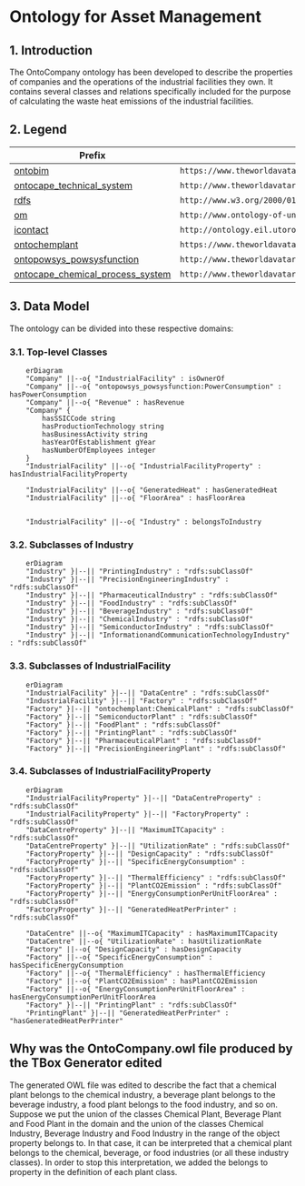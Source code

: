 # Ontology for Asset Management
## 1. Introduction
The OntoCompany ontology has been developed to describe the properties of companies and the operations of the industrial facilities they own. It contains several classes and relations specifically included for the purpose of calculating the waste heat emissions of the industrial facilities.

## 2. Legend
| Prefix                                                                                                                  | Namespace                                           |
|---------------------------------------------------------------------------------------------------------------------------|--------------------------------------------------------------|
| [ontobim](https://github.com/cambridge-cares/TheWorldAvatar/tree/main/JPS_Ontology/ontology/ontobim)                      | `https://www.theworldavatar.com/kg/ontobim/` |
| [ontocape_technical_system](https://github.com/cambridge-cares/TheWorldAvatar/blob/main/JPS_Ontology/ontology/ontocape/upper_level/technical_system.owl) | `http://www.theworldavatar.com/ontology/ontocape/upper_level/technical_system.owl#`     |
| [rdfs](https://www.w3.org/TR/rdf12-schema/)                      | `http://www.w3.org/2000/01/rdf-schema#` |
| [om](https://github.com/HajoRijgersberg/OM)                      | `http://www.ontology-of-units-of-measure.org/resource/om-2/` |
| [icontact](http://ontology.eil.utoronto.ca/icontact.html)                      | `http://ontology.eil.utoronto.ca/icontact.owl#` |
| [ontochemplant](https://github.com/cambridge-cares/TheWorldAvatar/tree/main/JPS_Ontology/ontology/ontochemplant)                      | `https://www.theworldavatar.com/kg/ontochemplant/` |
| [ontopowsys_powsysfunction](https://github.com/cambridge-cares/TheWorldAvatar/blob/main/JPS_Ontology/ontology/ontopowsys/PowSysFunction.owl) | `http://www.theworldavatar.com/kg/ontopowsys/powsysfunction/` | 
| [ontocape_chemical_process_system](https://github.com/cambridge-cares/TheWorldAvatar/tree/main/JPS_Ontology/ontology/ontocape/chemical_process_system/CPS_realization/plant.owl) | `http://www.theworldavatar.com/ontology/ontocape/chemicalprocesssystem/cpsrealization/plant/` | 

## 3. Data Model
The ontology can be divided into these respective domains:

### 3.1. Top-level Classes

```mermaid
    erDiagram
    "Company" ||--o{ "IndustrialFacility" : isOwnerOf
    "Company" ||--o{ "ontopowsys_powsysfunction:PowerConsumption" : hasPowerConsumption
    "Company" ||--o{ "Revenue" : hasRevenue
    "Company" {
        hasSSICCode string
        hasProductionTechnology string
        hasBusinessActivity string
        hasYearOfEstablishment gYear
        hasNumberOfEmployees integer
    }
    "IndustrialFacility" ||--o{ "IndustrialFacilityProperty" : hasIndustrialFacilityProperty

    "IndustrialFacility" ||--o{ "GeneratedHeat" : hasGeneratedHeat
    "IndustrialFacility" ||--o{ "FloorArea" : hasFloorArea


    "IndustrialFacility" ||--o{ "Industry" : belongsToIndustry
```

### 3.2. Subclasses of Industry

```mermaid
    erDiagram
    "Industry" }|--|| "PrintingIndustry" : "rdfs:subClassOf"
    "Industry" }|--|| "PrecisionEngineeringIndustry" : "rdfs:subClassOf"
    "Industry" }|--|| "PharmaceuticalIndustry" : "rdfs:subClassOf"
    "Industry" }|--|| "FoodIndustry" : "rdfs:subClassOf"
    "Industry" }|--|| "BeverageIndustry" : "rdfs:subClassOf"
    "Industry" }|--|| "ChemicalIndustry" : "rdfs:subClassOf"
    "Industry" }|--|| "SemiconductorIndustry" : "rdfs:subClassOf"
    "Industry" }|--|| "InformationandCommunicationTechnologyIndustry" : "rdfs:subClassOf"
```

### 3.3. Subclasses of IndustrialFacility

```mermaid
    erDiagram
    "IndustrialFacility" }|--|| "DataCentre" : "rdfs:subClassOf"
    "IndustrialFacility" }|--|| "Factory" : "rdfs:subClassOf"
    "Factory" }|--|| "ontochemplant:ChemicalPlant" : "rdfs:subClassOf"
    "Factory" }|--|| "SemiconductorPlant" : "rdfs:subClassOf"
    "Factory" }|--|| "FoodPlant" : "rdfs:subClassOf"
    "Factory" }|--|| "PrintingPlant" : "rdfs:subClassOf"
    "Factory" }|--|| "PharmaceuticalPlant" : "rdfs:subClassOf"
    "Factory" }|--|| "PrecisionEngineeringPlant" : "rdfs:subClassOf"
```



### 3.4. Subclasses of IndustrialFacilityProperty

```mermaid
    erDiagram
    "IndustrialFacilityProperty" }|--|| "DataCentreProperty" : "rdfs:subClassOf"
    "IndustrialFacilityProperty" }|--|| "FactoryProperty" : "rdfs:subClassOf"
    "DataCentreProperty" }|--|| "MaximumITCapacity" : "rdfs:subClassOf"
    "DataCentreProperty" }|--|| "UtilizationRate" : "rdfs:subClassOf"
    "FactoryProperty" }|--|| "DesignCapacity" : "rdfs:subClassOf"
    "FactoryProperty" }|--|| "SpecificEnergyConsumption" : "rdfs:subClassOf"
    "FactoryProperty" }|--|| "ThermalEfficiency" : "rdfs:subClassOf"
    "FactoryProperty" }|--|| "PlantCO2Emission" : "rdfs:subClassOf"
    "FactoryProperty" }|--|| "EnergyConsumptionPerUnitFloorArea" : "rdfs:subClassOf"
    "FactoryProperty" }|--|| "GeneratedHeatPerPrinter" : "rdfs:subClassOf"

    "DataCentre" ||--o{ "MaximumITCapacity" : hasMaximumITCapacity
    "DataCentre" ||--o{ "UtilizationRate" : hasUtilizationRate
    "Factory" ||--o{ "DesignCapacity" : hasDesignCapacity
    "Factory" ||--o{ "SpecificEnergyConsumption" : hasSpecificEnergyConsumption
    "Factory" ||--o{ "ThermalEfficiency" : hasThermalEfficiency
    "Factory" ||--o{ "PlantCO2Emission" : hasPlantCO2Emission
    "Factory" ||--o{ "EnergyConsumptionPerUnitFloorArea" : hasEnergyConsumptionPerUnitFloorArea
    "Factory" }|--|| "PrintingPlant" : "rdfs:subClassOf"
    "PrintingPlant" }|--|| "GeneratedHeatPerPrinter" : "hasGeneratedHeatPerPrinter"
```



## Why was the OntoCompany.owl file produced by the TBox Generator edited ##

The generated OWL file was edited to describe the fact that a chemical plant belongs to the chemical industry, a beverage plant belongs to the beverage industry, a food plant belongs to the food industry, and so on. Suppose we put the union of the classes Chemical Plant, Beverage Plant and Food Plant in the domain and the union of the classes Chemical Industry, Beverage Industry and Food Industry in the range of the object property belongs to. In that case, it can be interpreted that a chemical plant belongs to the chemical, beverage, or food industries (or all these industry classes). In order to stop this interpretation, we added the belongs to property in the definition of each plant class.
